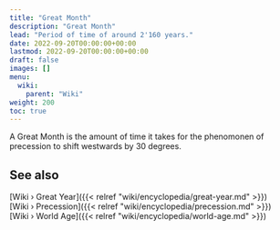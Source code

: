 ```yaml
---
title: "Great Month"
description: "Great Month"
lead: "Period of time of around 2'160 years."
date: 2022-09-20T00:00:00+00:00
lastmod: 2022-09-20T00:00:00+00:00
draft: false
images: []
menu:
  wiki:
    parent: "Wiki"
weight: 200
toc: true
---
```


A Great Month is the amount of time it takes for the phenomonen of precession to shift westwards by 30 degrees.

## See also

[Wiki › Great Year]({{< relref "wiki/encyclopedia/great-year.md" >}})</br>
[Wiki › Precession]({{< relref "wiki/encyclopedia/precession.md" >}})</br>
[Wiki › World Age]({{< relref "wiki/encyclopedia/world-age.md" >}})</br>
